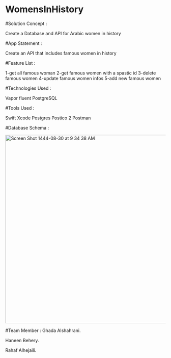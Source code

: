 # WomensInHistory

#Solution Concept :

Create a Database and API for Arabic women in history

#App Statement :

Create an API that includes famous women in history

#Feature List :

1-get all famous woman
2-get famous women with a spastic id
3-delete famous women
4-update famous women infos
5-add new famous women

#Technologies Used :

Vapor
fluent
PostgreSQL

#Tools Used :

Swift
Xcode
Postgres
Postico 2
Postman

#Database Schema :

<img width="591" alt="Screen Shot 1444-08-30 at 9 34 38 AM" src="https://user-images.githubusercontent.com/116793866/226826104-ee60f1a9-1dc1-426f-9183-8bc5fa35714a.png">


#Team Member :
Ghada Alshahrani.

Haneen Behery.

Rahaf Alhejaili.


